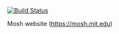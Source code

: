 [![Build Status](https://travis-ci.org/mobile-shell/moshweb.svg?branch=master)](https://travis-ci.org/mobile-shell/moshweb)

Mosh website (https://mosh.mit.edu)
